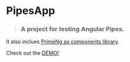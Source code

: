 # PipesApp

> ### A project for testing Angular Pipes.

It also inclues  [PrimeNg as components library](https://primeng.org/).

Check out the [DEMO!](https://amirabet.github.io/ngPipes_ngPrime/)
